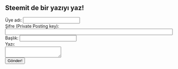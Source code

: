 <html>
<head><title>steem-js posting example</title></head>
<body>
<h2>Steemit de bir yaz&#305;y&#305 yaz!</h2>
&Uumlye ad&#305: <input id="username" type="text"><br/>
&#350ifre (Private Posting key): <input id="postingKey" type="password" size="65"><br/>
Ba&#351l&#305;k: <input id="title" type="text"><br/>
Yaz&#305:<br/>
<textarea id="article"></textarea><br/>
<input id="postIt" type="button" value="G&ouml;nder!" onClick=postArticle()>
</body>
</html>

<script src="https://cdn.steemjs.com/lib/latest/steem.min.js"></script>

<script language="JavaScript">
function postArticle()
{
  steem.broadcast.comment(
    document.getElementById('postingKey').value, // posting wif
    '', // author, leave blank for new post
    'tr', // first tag
    document.getElementById('username').value, // username
    'name-of-my-test-article-post', // permlink
    document.getElementById('title').value, // Title
    document.getElementById('article').value, // Body of post
    // json metadata (additional tags, app name, etc)
    { tags: ['steemit'], app: 'steemjs-test!' },
    function (err, result) {
      if (err)
        alert('Failure! ' + err);
      else
        alert('Bravo!');
    }
  );
}
</script>
